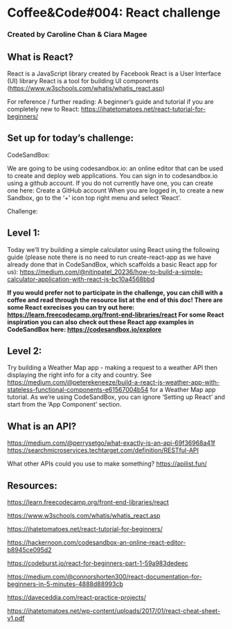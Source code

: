  # Coffee&amp;Code#004: React challenge
 ### Created by Caroline Chan & Ciara Magee
 
## What is React?

React is a JavaScript library created by Facebook
React is a User Interface (UI) library
React is a tool for building UI components
(https://www.w3schools.com/whatis/whatis_react.asp)

For reference / further reading: A beginner’s guide and tutorial if you are completely new to React: https://ihatetomatoes.net/react-tutorial-for-beginners/

## Set up for today’s challenge:

CodeSandBox:

We are going to be using codesandbox.io: an online editor that can be used to create and deploy web applications. 
You can sign in to codesandbox.io using a github account. If you do not currently have one, you can create one here: Create a GitHub account
When you are logged in, to create a new Sandbox, go to the ‘+’ icon top right menu and select ‘React’.

Challenge:

## Level 1:

Today we’ll try building a simple calculator using React using the following guide (please note there is no need to run create-react-app as we have already done that in CodeSandBox, which scaffolds a basic React app for us):
https://medium.com/@nitinpatel_20236/how-to-build-a-simple-calculator-application-with-react-js-bc10a4568bbd

**If you would prefer not to participate in the challenge, you can chill with a coffee and read through the resource list at the end of this doc! There are some React exrecises you can try out here: https://learn.freecodecamp.org/front-end-libraries/react For some React inspiration you can also check out these React app examples in CodeSandBox here: https://codesandbox.io/explore**


## Level 2:

Try building a Weather Map app - making a request to a weather API then displaying the right info for a city and country. See https://medium.com/@peterekeneeze/build-a-react-js-weather-app-with-stateless-functional-components-e61567004b54 for a Weather Map app tutorial. As we’re using CodeSandBox, you can ignore ‘Setting up React’ and start from the ‘App Component’ section.

## What is an API? 

https://medium.com/@perrysetgo/what-exactly-is-an-api-69f36968a41f
https://searchmicroservices.techtarget.com/definition/RESTful-API

What other APIs could you use to make something? https://apilist.fun/ 


## Resources:

https://learn.freecodecamp.org/front-end-libraries/react

https://www.w3schools.com/whatis/whatis_react.asp

https://ihatetomatoes.net/react-tutorial-for-beginners/

https://hackernoon.com/codesandbox-an-online-react-editor-b8945ce095d2

https://codeburst.io/react-for-beginners-part-1-59a983dedeec

https://medium.com/@connorshorten300/react-documentation-for-beginners-in-5-minutes-4888d88993cb

https://daveceddia.com/react-practice-projects/

https://ihatetomatoes.net/wp-content/uploads/2017/01/react-cheat-sheet-v1.pdf





